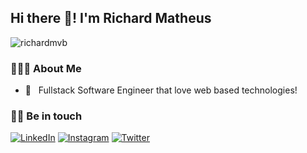<h2> Hi there 👋! I'm Richard Matheus</h2>

<p align="left"> <img src="https://komarev.com/ghpvc/?username=richardmvb" alt="richardmvb" /> </p>

<h3> 👨🏻‍💻 About Me </h3>

- 💼 &nbsp; Fullstack Software Engineer that love web based technologies!

<h3> 🤝🏻 Be in touch </h3>

<p>
  <a href="https://www.linkedin.com/in/richard-matheus-vilas-boas/"><img alt="LinkedIn" src="https://img.shields.io/badge/Linkdin-Richard%20Matheus-darkgray?style=flat-square&logo=linkedin"></a>
  <a href="https://www.instagram.com/riboard/"><img alt="Instagram" src="https://img.shields.io/badge/Instagram-riboard-darkgray?style=flat-square&logo=instagram"></a>
  <a href="https://twitter.com/riboard/"><img alt="Twitter" src="https://img.shields.io/badge/Twitter-riboard-darkgray?style=flat-square&logo=twitter"></a>
</p>
